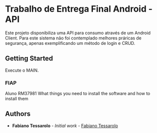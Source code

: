 # Trabalho de Entrega Final Android - API

Este projeto disponibiliza uma API para consumo através de um Android Client. 
Para este sistema não foi contemplado melhores práricas de segurança, apenas exemplificando um método de login e CRUD.

## Getting Started
Execute o MAIN.

### FIAP
Aluno RM37981
What things you need to install the software and how to install them

## Authors

* **Fabiano Tessarolo** - *Initial work* - [Fabiano Tessarolo](https://github.com/fabianotessarolo)

